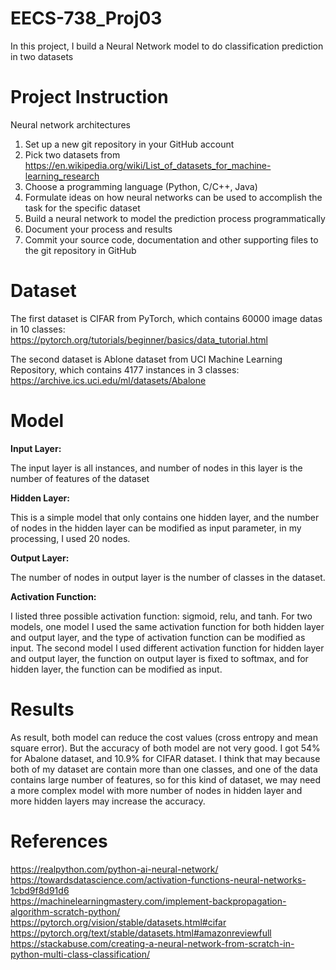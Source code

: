 # EECS-738_Proj03

In this project, I build a Neural Network model to do classification prediction in two datasets

# Project Instruction

Neural network architectures  

1. Set up a new git repository in your GitHub account  
2. Pick two datasets from  
https://en.wikipedia.org/wiki/List_of_datasets_for_machine-learning_research  
3. Choose a programming language (Python, C/C++, Java)  
4. Formulate ideas on how neural networks can be used to accomplish the task for the specific dataset  
5. Build a neural network to model the prediction process programmatically  
6. Document your process and results  
7. Commit your source code, documentation and other supporting files to the git repository in GitHub  

# Dataset

The first dataset is CIFAR from PyTorch, which contains 60000 image datas in 10 classes:  
https://pytorch.org/tutorials/beginner/basics/data_tutorial.html  

The second dataset is Ablone dataset from UCI Machine Learning Repository, which contains 4177 instances in 3 classes:  
https://archive.ics.uci.edu/ml/datasets/Abalone  

# Model

**Input Layer:**

The input layer is all instances, and number of nodes in this layer is the number of features of the dataset

**Hidden Layer:**

This is a simple model that only contains one hidden layer, and the number of nodes in the hidden layer can be modified as input parameter, in my processing, I used 20 nodes.

**Output Layer:**

The number of nodes in output layer is the number of classes in the dataset.

**Activation Function:**

I listed three possible activation function: sigmoid, relu, and tanh. For two models, one model I used the same activation function for both hidden layer and output layer, and the type of activation function can be modified as input. The second model I used different activation function for hidden layer and output layer, the function on output layer is fixed to softmax, and for hidden layer, the function can be modified as input. 


# Results

As result, both model can reduce the cost values (cross entropy and mean square error). But the accuracy of both model are not very good. I got 54% for Abalone dataset, and 10.9% for CIFAR dataset. I think that may because both of my dataset are contain more than one classes, and one of the data contains large number of features, so for this kind of dataset, we may need a more complex model with more number of nodes in hidden layer and more hidden layers may increase the accuracy. 


# References
https://realpython.com/python-ai-neural-network/  
https://towardsdatascience.com/activation-functions-neural-networks-1cbd9f8d91d6  
https://machinelearningmastery.com/implement-backpropagation-algorithm-scratch-python/  
https://pytorch.org/vision/stable/datasets.html#cifar  
https://pytorch.org/text/stable/datasets.html#amazonreviewfull  
https://stackabuse.com/creating-a-neural-network-from-scratch-in-python-multi-class-classification/  
